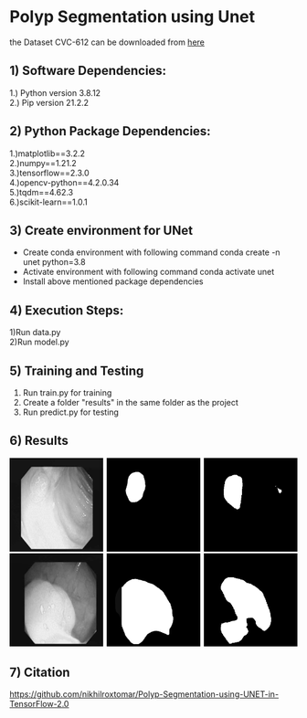 
# Polyp Segmentation using Unet

 the Dataset CVC-612 can be downloaded from <a href="https://www.dropbox.com/s/p5qe9eotetjnbmq/CVC-ClinicDB.rar?dl=0"> here </a>

## 1) Software Dependencies:
1.) Python version 3.8.12<br />
2.) Pip version 21.2.2<br />

## 2) Python Package Dependencies:
1.)matplotlib==3.2.2<br />
2.)numpy==1.21.2<br />
3.)tensorflow==2.3.0<br />
4.)opencv-python==4.2.0.34<br />
5.)tqdm==4.62.3<br />
6.)scikit-learn==1.0.1<br />

## 3) Create environment for UNet
- Create conda environment with following command conda create -n unet python=3.8
- Activate environment with following command conda activate unet
- Install above mentioned package dependencies
 
## 4) Execution Steps:
1)Run data.py<br />
2)Run model.py

## 5) Training and Testing
1) Run train.py for training
2) Create a folder "results" in the same folder as the project
3) Run predict.py for testing

## 6) Results
![alt text](https://github.com/SabrinaNasrin/Segmentation-of-Polyps-in-Gastrointestinal-Tract-Images-Final-Code/blob/main/Unet/results/10.png?raw=true)
![alt text](https://github.com/SabrinaNasrin/Segmentation-of-Polyps-in-Gastrointestinal-Tract-Images-Final-Code/blob/main/Unet/results/9.png?raw=true)


## 7) Citation
https://github.com/nikhilroxtomar/Polyp-Segmentation-using-UNET-in-TensorFlow-2.0
